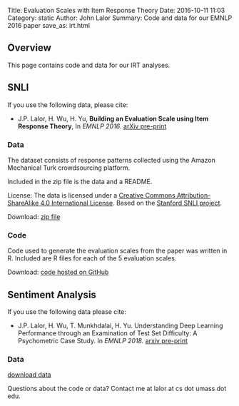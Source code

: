 Title: Evaluation Scales with Item Response Theory
Date: 2016-10-11 11:03
Category: static
Author: John Lalor
Summary: Code and data for our EMNLP 2016 paper
save_as: irt.html

## Overview

This page contains code and data for our IRT analyses.

## SNLI

If you use the following data, please cite:

- J.P. Lalor, H. Wu, H. Yu, **Building an Evaluation Scale using Item Response Theory**, In *EMNLP 2016*. [arXiv pre-print][1]

### Data

The dataset consists of response patterns collected using the Amazon Mechanical Turk crowdsourcing platform.

Included in the zip file is the data and a README.

License: The data is licensed under a [Creative Commons Attribution-ShareAlike 4.0 International License][3].
Based on the [Stanford SNLI project][4].

Download: [zip file][2]

### Code

Code used to generate the evaluation scales from the paper was written in R.
Included are R files for each of the 5 evaluation scales.

Download: [code hosted on GitHub][5]


## Sentiment Analysis

If you use the following data please cite:

- J.P. Lalor, H. Wu, T. Munkhdalai, H. Yu. Understanding Deep Learning Performance through an Examination of Test Set Difficulty: A Psychometric Case Study. In *EMNLP 2018.* [arxiv pre-print][6]

### Data

[download data][7]

Questions about the code or data? Contact me at lalor at cs dot umass dot edu.

[1]:https://arxiv.org/abs/1605.08889v2
[2]:/files/data_emnlp2016.zip
[3]:http://creativecommons.org/licenses/by-sa/4.0/
[4]:http://http://nlp.stanford.edu/projects/snli/
[5]:https://github.com/jplalor/irt-models
[6]:https://arxiv.org/abs/1702.04811
[7]:/files/emnlp_2018.tar.gz